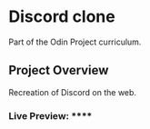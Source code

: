 # Discord clone
 Part of the Odin Project curriculum.

## Project Overview
Recreation of Discord on the web.

### Live Preview: ****